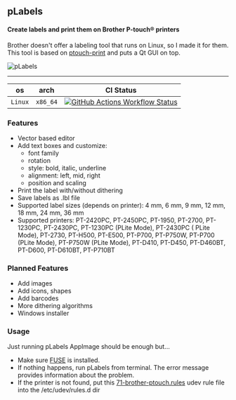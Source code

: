 ## pLabels

#### Create labels and print them on Brother P-touch® printers

Brother doesn't offer a labeling tool that runs on Linux, so I made it for them. This tool is based
on [ptouch-print](https://dominic.familie-radermacher.ch/projekte/ptouch-print/) and puts a Qt GUI on top.

![pLabels](https://github.com/user-attachments/assets/05cacbdc-5d09-4e28-9bba-2fdc0c6fb0f2)

---

| os      | arch     | CI Status                                                                                                                                                                                                                                               |
|---------|----------|---------------------------------------------------------------------------------------------------------------------------------------------------------------------------------------------------------------------------------------------------------|
| `Linux` | `x86_64` | [![GitHub Actions Workflow Status](https://img.shields.io/github/actions/workflow/status/Privatehive/pLabels/main.yml?branch=master&style=flat&logo=github&label=create+package)](https://github.com/Privatehive/pLabels/actions?query=branch%3Amaster) |

### Features

* Vector based editor
* Add text boxes and customize:
    * font family
    * rotation
    * style: bold, italic, underline
    * alignment: left, mid, right
    * position and scaling
* Print the label with/without dithering
* Save labels as .lbl file
* Supported label sizes (depends on printer): 4 mm, 6 mm, 9 mm, 12 mm, 18 mm, 24 mm, 36 mm
* Supported printers: PT-2420PC, PT-2450PC, PT-1950, PT-2700, PT-1230PC, PT-2430PC, PT-1230PC (PLite Mode), PT-2430PC (
  PLite Mode), PT-2730, PT-H500, PT-E500, PT-P700, PT-P750W, PT-P700 (PLite Mode), PT-P750W (PLite Mode), PT-D410,
  PT-D450, PT-D460BT, PT-D600, PT-D610BT, PT-P710BT

### Planned Features

* Add images
* Add icons, shapes
* Add barcodes
* More dithering algorithms
* Windows installer

### Usage

Just running pLabels AppImage should be enough but...

* Make sure [FUSE](https://github.com/AppImage/AppImageKit/wiki/FUSE) is installed.
* If nothing happens, run pLabels from terminal. The error message provides information about the problem.
* If the printer is not found, put this
  [71-brother-ptouch.rules](https://github.com/Privatehive/pLabels/blob/40ed233bdd0af4f758ec179224aff3cd95a1435e/share/71-brother-ptouch.rules)
  udev rule file into the /etc/udev/rules.d dir

